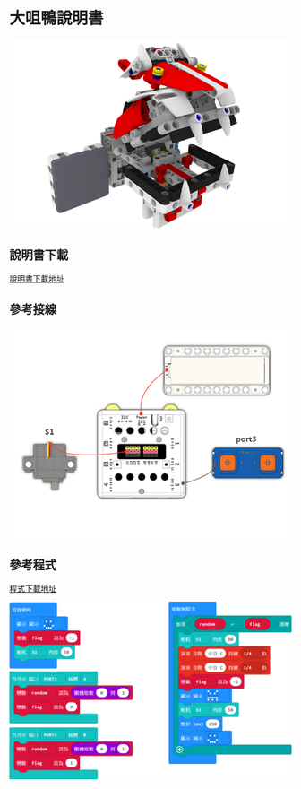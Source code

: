 # 大咀鴨說明書

![](./instruction1/02_bite.png)

## 說明書下載

[說明書下載地址]()

## 參考接線

![](./instruction1/02_bitecon.png)

## 參考程式

[程式下載地址]()

![](./instruction1/02_bitecode.png)